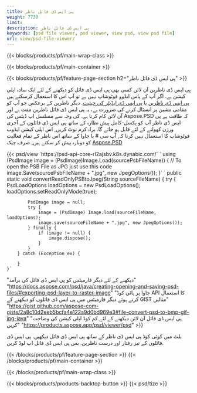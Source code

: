 ```yaml
---
title: پی ایس ڈی فائل ناظر
weight: 7730
limit: 
description: پی ایس ڈی فائل ناظر
keywords: [psd file viewer, psd viewer, view psd, view psd file]
url: view/psd-file-viewer/
---
```


{{< blocks/products/pf/main-wrap-class >}}

{{< blocks/products/pf/main-container >}}

{{< blocks/products/pf/feature-page-section h2="پی ایس ڈی فائل ناظر" >}}
<p>پی ایس ڈی ناظرین آن لائن کسی بھی پی ایس ڈی فائل کو دیکھنے کے لئے ایک سادہ اپلی کیشن ہے. اگر آپ کے پاس ایڈوو فوٹوشاپ نہیں ہے تو آپ اس کا استعمال کرسکتے ہیں <a href="/psd/view/psd-file-viewer">پی ایس ڈی ناظرین</a> یا <a href="https://products.aspose.app/psd/editor">پی ایس ڈی ایڈیٹر کی حیثیت</a>. دیگر ناظرین کے برعکس جو آپ کو مقامی مشین پر انسٹال کرنے کی ضرورت ہے، یہ پی ایس ڈی فائل ناظرین مفت ہے اور آن لائن کام کرتا ہے. کی وجہ سے مسلسل اپ ڈیٹس کی Aspose.PSD کہ طاقت ہے پی ایس ڈی ناظر آپ کو پکسل-کامل پیش نظارہ کے ساتھ پی ایس ڈی فائلوں کے آخری ورژن کھولنے کے لئے قابل ہو جائے گا. براہ کرم نوٹ کریں, اس اپلی کیشن ایڈوب فوٹوشاپ کا استعمال نہیں کرتا کہ, آپ سی # یا جاوا کے ساتھ اس ناظر کے تمام فعالیت کو دوبارہ پیش کر سکتے ہیں, صرف چیک <a href="https://products.aspose.com/psd">Aspose.PSD</a></p>
{{< psd/view `https://psd-api-core-rl2ajsbv.k8s.dynabic.com/` 
`    using (PsdImage image = (PsdImage)Image.Load(sourcePsbFileName))
    {
	    // To open the PSB File as JPG just use this code
        image.Save(sourcePsbFileName + ".jpg",  new JpegOptions());
    }` `    public static void convertReadOnlyPSBtoJpeg(String sourceFileName) {
        try {
            PsdLoadOptions loadOptions = new PsdLoadOptions();
            loadOptions.setReadOnlyMode(true);
            
            PsdImage image = null;
            try {
                image = (PsdImage) Image.load(sourceFileName, loadOptions);
                image.save(sourceFileName + ".jpg", new JpegOptions());
            } finally {
                if (image != null) {
                    image.dispose();
                }
            }
        } catch (Exception ex) {

        }
    }` 
"دیکھنے کے لئے دیگر فارمیٹس کو پی ایس ڈی فائل کی برآمد" "https://docs.aspose.com/psd/java/creating-opening-and-saving-psd-files/#exporting-psd-layer-to-raster-image" 
"جاوا پر ہائی کوڈ API کا استعمال کرتے ہوئے دیگر فارمیٹس میں پی ایس ڈی فائلوں کو دیکھنے کے GIST مثالیں" "https://gist.github.com/aspose-com-gists/2a8c10d2eeb5bcfa4e122a9d0bd969e3#file-convert-psd-to-bmp-gif-jpg-java" 
"پی ایس ڈی فائل آن لائن دیکھنے کے لئے کم کوڈ اپلی کیشن کی وضاحت کریں" "https://products.aspose.app/psd/viewer/psd" >}}
<p>بلٹ میں کوئی کوڈ پی ایس ڈی ناظر کے ساتھ پی ایس ڈی فائل دیکھیں. پی ایس ڈی فائلوں کے تیز رفتار اور درست ناظرین. بس پی ایس ڈی فائل اپ لوڈ کریں.</p>
{{< /blocks/products/pf/feature-page-section >}}
{{< /blocks/products/pf/main-container >}}


{{< /blocks/products/pf/main-wrap-class >}}

{{< blocks/products/products-backtop-button >}}
{{< psd/tize >}}
